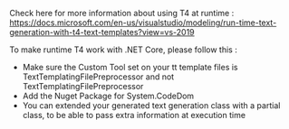 ﻿
Check here for more information about using T4 at runtime : https://docs.microsoft.com/en-us/visualstudio/modeling/run-time-text-generation-with-t4-text-templates?view=vs-2019


To make runtime T4 work with .NET Core, please follow this : 

* Make sure the Custom Tool set on your tt template files is TextTemplatingFilePreprocessor and not TextTemplatingFilePreprocessor 
* Add the Nuget Package for System.CodeDom
* You can extended your generated text generation class with a partial class, to be able to pass extra information at execution time